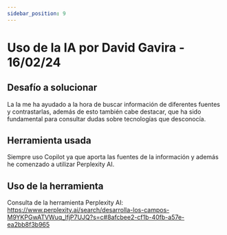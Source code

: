 ```yaml
---
sidebar_position: 9
---
```


# Uso de la IA por David Gavira - 16/02/24

## Desafío a solucionar

La Ia me ha ayudado a la hora de buscar información de diferentes fuentes y contrastarlas, además de esto también cabe destacar, que ha sido fundamental para consultar dudas sobre tecnologías que desconocía.

## Herramienta usada

Siempre uso Copilot ya que aporta las fuentes de la información y además he comenzado a utilizar Perplexity AI.

## Uso de la herramienta

Consulta de la herramienta Perplexity AI: https://www.perplexity.ai/search/desarrolla-los-campos-M9YKPGwATVWuq_lfjP7UJQ?s=c#8afcbee2-cf1b-40fb-a57e-ea2bb8f3b965

